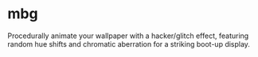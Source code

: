 # mbg
Procedurally animate your wallpaper with a hacker/glitch effect, featuring random hue shifts and chromatic aberration for a striking boot-up display.
